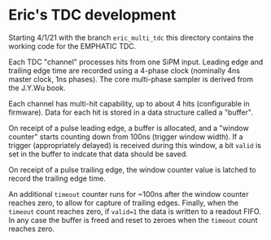 # Eric's TDC development

Starting 4/1/21 with the branch ```eric_multi_tdc``` this directory
contains the working code for the EMPHATIC TDC.

Each TDC "channel" processes hits from one SiPM input.  Leading edge
and trailing edge time are recorded using a 4-phase clock (nominally
4ns master clock, 1ns phases).  The core multi-phase sampler is
derived from the J.Y.Wu book.

Each channel has multi-hit capability, up to about 4 hits
(configurable in firmware).  Data for each hit is stored in a data
structure called a "buffer".

On receipt of a pulse leading edge, a buffer is allocated, and a
"window counter" starts counting down from 100ns (trigger window
width).  If a trigger (appropriately delayed) is received during this
window, a bit ```valid``` is set in the buffer to indcate that data
should be saved.

On receipt of a pulse trailing edge, the window counter value is
latched to record the trailing edge time.

An additional ```timeout``` counter runs for ~100ns after the window
counter reaches zero, to allow for capture of trailing edges.
Finally, when the ```timeout``` count reaches zero, if ```valid=1```
the data is written to a readout FIFO.  In any case the buffer is
freed and reset to zeroes when the ```timeout``` count reaches zero.


